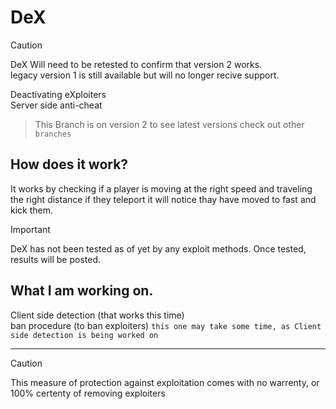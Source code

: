 # DeX
>[!CAUTION]
>DeX Will need to be retested to confirm that version 2 works. </br>
>legacy version 1 is still available but will no longer recive support.

Deactivating eXploiters </br>
Server side anti-cheat

> This Branch is on version 2 to see latest versions check out other `branches` </br>
## How does it work?

It works by checking if a player is moving at the right speed and traveling the right distance if they teleport it will notice thay have moved to fast and kick them.

> [!IMPORTANT]
> DeX has not been tested as of yet by any exploit methods. Once tested, results will be posted.

## What I am working on.
Client side detection (that works this time) </br>
ban procedure (to ban exploiters) `this one may take some time, as Client side detection is being worked on`

------------------------------------------------------------------------------------------------------------
> [!CAUTION]
> This measure of protection against exploitation comes with no warrenty, or 100% certenty of removing exploiters
